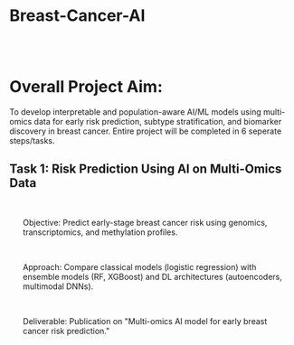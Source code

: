 # Breast-Cancer-AI
<br><br>

<h1>
 Overall Project Aim:
</h1>
<p>
To develop interpretable and population-aware AI/ML models using multi-omics data for early risk prediction, subtype stratification, and biomarker discovery in breast cancer.
Entire project will be completed in 6 seperate steps/tasks. 
</p>

<h2> Task 1: Risk Prediction Using AI on Multi-Omics Data </h2>
<br>

<ul>
Objective: Predict early-stage breast cancer risk using genomics, transcriptomics, and methylation profiles.
</ul><br><ul>
Approach: Compare classical models (logistic regression) with ensemble models (RF, XGBoost) and DL architectures (autoencoders, multimodal DNNs).
</ul><br>
<ul>
Deliverable: Publication on "Multi-omics AI model for early breast cancer risk prediction."
</ul>
<br>
